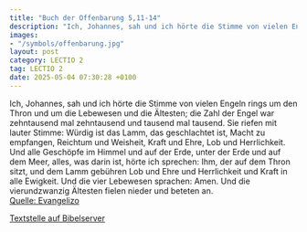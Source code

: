 ```yaml
---
title: "Buch der Offenbarung 5,11-14"
description: "Ich, Johannes, sah und ich hörte die Stimme von vielen Engeln rings um den Thron und um die Lebewesen und die Ältesten; die Zahl der Engel war zehntausend mal zehntausend und tausend mal tausend. Sie riefen mit lauter Stimme: Würdig ist das Lamm, das geschlachtet ist, Macht zu em...."
images:
- "/symbols/offenbarung.jpg"
layout: post
category: LECTIO 2
tag: LECTIO 2
date: 2025-05-04 07:30:28 +0100
---
```

Ich, Johannes, sah und ich hörte die Stimme von vielen Engeln rings um den Thron und um die Lebewesen und die Ältesten; die Zahl der Engel war zehntausend mal zehntausend und tausend mal tausend.
Sie riefen mit lauter Stimme: Würdig ist das Lamm, das geschlachtet ist, Macht zu empfangen, Reichtum und Weisheit, Kraft und Ehre, Lob und Herrlichkeit.<!--more-->
Und alle Geschöpfe im Himmel und auf der Erde, unter der Erde und auf dem Meer, alles, was darin ist, hörte ich sprechen: Ihm, der auf dem Thron sitzt, und dem Lamm gebühren Lob und Ehre und Herrlichkeit und Kraft in alle Ewigkeit.
Und die vier Lebewesen sprachen: Amen. Und die vierundzwanzig Ältesten fielen nieder und beteten an.<br>
[Quelle: Evangelizo](https://evangeliumtagfuertag.org/DE/gospel)

[Textstelle auf Bibelserver](https://www.bibleserver.com/EU/Offenbarung5,11-14)
